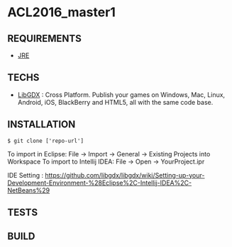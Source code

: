 # ACL2016_master1

## REQUIREMENTS

- [JRE]

## TECHS

- [LibGDX] : Cross Platform. Publish your games on Windows, Mac, Linux, Android, iOS, BlackBerry and HTML5, all with the same code base.


## INSTALLATION

```
$ git clone ['repo-url']
```

To import in Eclipse: File -> Import -> General -> Existing Projects into Workspace
To import to Intellij IDEA: File -> Open -> YourProject.ipr

IDE Setting : https://github.com/libgdx/libgdx/wiki/Setting-up-your-Development-Environment-%28Eclipse%2C-Intellij-IDEA%2C-NetBeans%29


## TESTS





## BUILD





[LibGDX]: <https://libgdx.badlogicgames.com>
[JRE]: <http://www.oracle.com/technetwork/java/javase/downloads/jre8-downloads-2133155.html>
